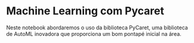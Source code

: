 # Machine Learning com Pycaret

Neste notebook abordaremos o uso da biblioteca PyCaret, uma biblioteca de AutoML inovadora que proporciona um bom pontapé inicial na área.